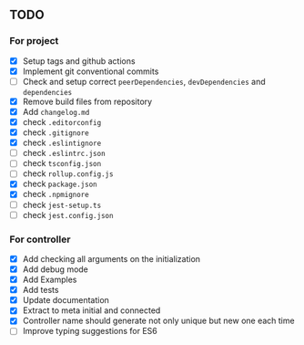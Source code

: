 ## TODO

### For project

- [x] Setup tags and github actions
- [x] Implement git conventional commits
- [ ] Check and setup correct `peerDependencies`, `devDependencies` and `dependencies`
- [x] Remove build files from repository
- [x] Add `changelog.md`
- [x] check `.editorconfig`
- [x] check `.gitignore`
- [x] check `.eslintignore`
- [ ] check `.eslintrc.json`
- [ ] check `tsconfig.json`
- [ ] check `rollup.config.js`
- [x] check `package.json`
- [x] check `.npmignore`
- [ ] check `jest-setup.ts`
- [ ] check `jest.config.json`

### For controller

- [x] Add checking all arguments on the initialization
- [x] Add debug mode
- [x] Add Examples
- [x] Add tests
- [x] Update documentation
- [x] Extract to meta initial and connected
- [x] Controller name should generate not only unique but new one each time
- [ ] Improve typing suggestions for ES6
